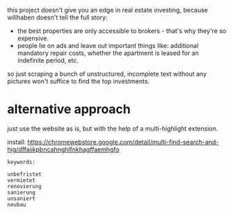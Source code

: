 this project doesn't give you an edge in real estate investing, because willhaben doesn't tell the full story:

- the best properties are only accessible to brokers - that's why they're so expensive.
- people lie on ads and leave out important things like: additional mandatory repair costs, whether the apartment is leased for an indefinite period, etc.

so just scraping a bunch of unstructured, incomplete text without any pictures won't suffice to find the top investments.

# alternative approach

just use the website as is, but with the help of a multi-highlight extension.

install: https://chromewebstore.google.com/detail/multi-find-search-and-hig/dffaiikpbncahnghlfnkhagffaemhgfo

```plaintext
keywords:

unbefristet
vermietet
renovierung
sanierung
unsaniert
neubau
```
